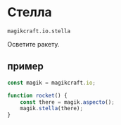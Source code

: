 
# Стелла

`magikcraft.io.stella`

Осветите ракету.

## пример

```javascript
const magik = magikcraft.io;

function rocket() {
    const there = magik.aspecto();
    magik.stella(there);
}
```